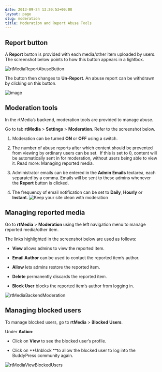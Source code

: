 ```yaml
---
date: 2013-09-24 13:20:53+00:00
layout: page
slug: moderation
title: Moderation and Report Abuse Tools
---
```





## Report button


A **Report** button is provided with each media/other item uploaded by users. The screenshot below points to how this button appears in a lightbox.

![rtMediaReportAbuseButton](https://rtcamp.com/wp-content/uploads/2013/09/rtMediaReportAbuseButton1.png)

The button then changes to **Un-Report**. An abuse report can be withdrawn by clicking on this button.

![image](https://rtcamp.com/wp-content/uploads/2013/09/image4.png)


## Moderation tools


In the rtMedia’s backend, moderation tools are provided to manage abuse.

Go to tab **rtMedia** > **Settings** > **Moderation**. Refer to the screenshot below.



	
  1. Moderation can be turned **ON** or **OFF** using a switch.

	
  2. The number of abuse reports after which content should be prevented from viewing by ordinary users can be set.  If this is set to 0, content will be automatically sent in for moderation, without users being able to view it.
Read more: Managing reported media.

	
  3. Administrator emails can be entered in the **Admin Emails** textarea, each separated by a comma. Emails will be sent to these admins whenever the **Report** button is clicked.

	
  4. The frequency of email notification can be set to **Daily**, **Hourly** or **Instant**.
![Keep your site clean with moderation](https://rtcamp.com/wp-content/uploads/2013/09/rtMediaModerationKeepYourSiteClean1.png)




## Managing reported media


Go to **rtMedia** > **Moderation** using the left navigation menu to manage reported media/other item.

The links highlighted in the screenshot below are used as follows:



	
  * **View** allows admins to view the reported item.

	
  * **Email Author** can be used to contact the reported item’s author.

	
  * **Allow** lets admins restore the reported item.

	
  * **Delete** permanently discards the reported item.

	
  * **Block User** blocks the reported item’s author from logging in.


![rtMediaBackendModeration](https://rtcamp.com/wp-content/uploads/2013/09/rtMediaBackendModeration1.png)


## Managing blocked users


To manage blocked users, go to **rtMedia** > **Blocked** **Users**.

Under **Action**:



	
  * Click on **View** to see the blocked user’s profile.

	
  * Click on **Unblock **to allow the blocked user to log into the BuddyPress community again.


![rtMediaViewBlockedUsers](https://rtcamp.com/wp-content/uploads/2013/09/rtMediaViewBlockedUsers1.png)
